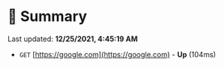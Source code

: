 # 📖 Summary
Last updated: **12/25/2021, 4:45:19 AM**

- `GET` [https://google.com](https://google.com) - **Up** (104ms)
